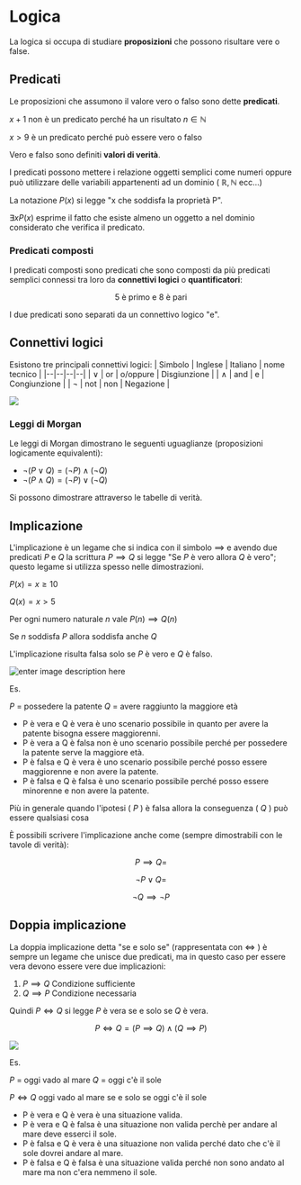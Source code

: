 ﻿# Logica

La logica si occupa di studiare **proposizioni** che possono risultare vere o false.

## Predicati

Le proposizioni che assumono il valore vero o falso sono dette **predicati**.

$x+1$ non è un predicato perché ha un risultato $n \in \mathbb{N}$

$x>9$ è un predicato perché può essere vero o falso

Vero e falso sono definiti **valori di verità**.

I predicati possono mettere i relazione oggetti semplici come numeri oppure può utilizzare delle variabili appartenenti ad un dominio ( $\mathbb{R} ,\mathbb{N}$ ecc...)

La notazione $P(x)$ si legge "x che soddisfa la proprietà P".

$\exists x P(x)$ esprime il fatto che esiste almeno un oggetto a nel dominio considerato che verifica il predicato.

### Predicati composti

I predicati composti sono predicati che sono composti da più predicati semplici connessi tra loro da **connettivi logici** o **quantificatori**:

$$\text{5 è primo e 8 è pari}$$

I due predicati sono separati da un connettivo logico "e".

## Connettivi logici

Esistono tre principali connettivi logici:
| Simbolo | Inglese | Italiano | nome tecnico |
|--|--|--|--|
| $\lor$ | or | o/oppure | Disgiunzione |
| $\land$ | and | e | Congiunzione |
| $\lnot$ | not | non | Negazione |

![](https://i.ibb.co/vm30CFn/tabella-verit.png)

### Leggi di Morgan

Le leggi di Morgan dimostrano le seguenti uguaglianze (proposizioni logicamente equivalenti):

- $\lnot(P \lor Q) = (\lnot P) \land (\lnot Q)$
- $\lnot(P \land Q) = (\lnot P) \lor (\lnot Q)$

Si possono dimostrare attraverso le tabelle di verità.


## Implicazione

L'implicazione è un legame che si indica con il simbolo $\implies$ e avendo due predicati $P$ e $Q$ la scrittura $P \implies Q$ si legge "Se $P$ è vero allora $Q$ è vero"; questo legame si utilizza spesso nelle dimostrazioni.

$P(x) = x \geq 10$

$Q(x) = x > 5$

Per ogni numero naturale $n$ vale $P(n) \implies Q(n)$

Se $n$ soddisfa $P$ allora soddisfa anche $Q$

L'implicazione risulta falsa solo se $P$ è vero e $Q$ è falso.

![enter image description here](https://i.ibb.co/ccQy8W2/tab-implica.png)

Es.

$P$ = possedere la patente
$Q$ = avere raggiunto la maggiore età

- P è vera e Q è vera è uno scenario possibile in quanto per avere la patente bisogna essere maggiorenni.
- P è vera a Q è falsa non è uno scenario possibile perché per possedere la patente serve la maggiore età.
- P è falsa e Q è vera è uno scenario possibile perché posso essere maggiorenne e non avere la patente.
- P è falsa e Q è falsa è uno scenario possibile perché posso essere minorenne e non avere la patente.

Più in generale quando l'ipotesi ( $P$ ) è falsa allora la conseguenza ( $Q$ ) può essere qualsiasi cosa

È possibili scrivere l'implicazione anche come (sempre dimostrabili con le tavole di verità):

$$P \implies Q =$$

$$\lnot P \lor Q =$$

$$\lnot Q \implies \lnot P$$

## Doppia implicazione

La doppia implicazione detta "se e solo se" (rappresentata con $\iff$ ) è sempre un legame che unisce due predicati, ma in questo caso per essere vera devono essere vere due implicazioni:

1. $P \implies Q$ Condizione sufficiente
2. $Q \implies P$ Condizione necessaria

Quindi $P \iff Q$ si legge $P$ è vera se e solo se $Q$ è vera.

$$P \iff Q = (P \implies Q) \land (Q \implies P)$$


![](https://i.ibb.co/K9JS1WX/tabella-doppia-impl.png)

Es.

$P$ = oggi vado al mare
$Q$ = oggi c'è il sole

$P \iff Q$ oggi vado al mare se e solo se oggi c'è il sole

- P è vera e Q è vera è una situazione valida.
- P è vera e Q è falsa è una situazione non valida perchè per andare al mare deve esserci il sole.
- P è falsa e Q è vera è una situazione non valida perché dato che c'è il sole dovrei andare al mare.
- P è falsa e Q è falsa è una situazione valida perché non sono andato al mare ma non c'era nemmeno il sole.

